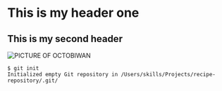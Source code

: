 # <h1> This is my header one

## <h2> This is my second header

![PICTURE OF OCTOBIWAN](https://octodex.github.com/images/octobiwan.jpg)

```
$ git init
Initialized empty Git repository in /Users/skills/Projects/recipe-repository/.git/
```
